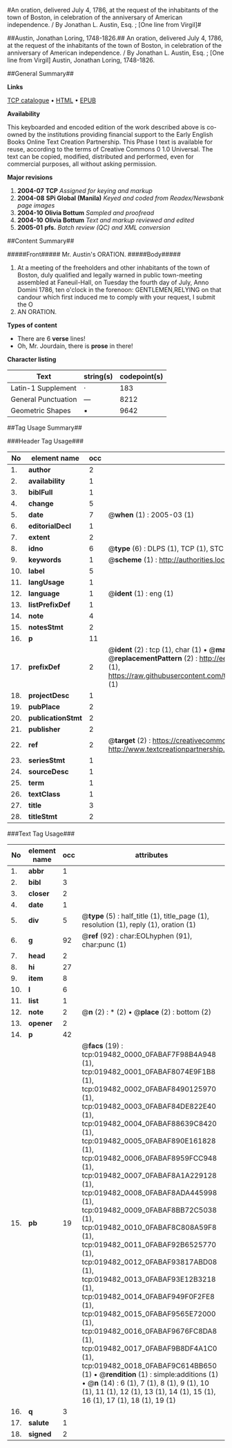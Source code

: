 #An oration, delivered July 4, 1786, at the request of the inhabitants of the town of Boston, in celebration of the anniversary of American independence. / By Jonathan L. Austin, Esq. ; [One line from Virgil]#

##Austin, Jonathan Loring, 1748-1826.##
An oration, delivered July 4, 1786, at the request of the inhabitants of the town of Boston, in celebration of the anniversary of American independence. / By Jonathan L. Austin, Esq. ; [One line from Virgil]
Austin, Jonathan Loring, 1748-1826.

##General Summary##

**Links**

[TCP catalogue](http://www.ota.ox.ac.uk/tcp/)  • 
[HTML](http://tei.it.ox.ac.uk/tcp/Texts-HTML/free/N15/N15351.html)  • 
[EPUB](http://tei.it.ox.ac.uk/tcp/Texts-EPUB/free/N15/N15351.epub)

**Availability**

This keyboarded and encoded edition of the
	       work described above is co-owned by the institutions
	       providing financial support to the Early English Books
	       Online Text Creation Partnership. This Phase I text is
	       available for reuse, according to the terms of Creative
	       Commons 0 1.0 Universal. The text can be copied,
	       modified, distributed and performed, even for
	       commercial purposes, all without asking permission.

**Major revisions**

1. __2004-07__ __TCP__ *Assigned for keying and markup*
1. __2004-08__ __SPi Global (Manila)__ *Keyed and coded from Readex/Newsbank page images*
1. __2004-10__ __Olivia Bottum__ *Sampled and proofread*
1. __2004-10__ __Olivia Bottum__ *Text and markup reviewed and edited*
1. __2005-01__ __pfs.__ *Batch review (QC) and XML conversion*

##Content Summary##

#####Front#####
Mr. Austin's ORATION.
#####Body#####

1. At a meeting of the freeholders and other inhabitants of the town of Boston, duly qualified and legally warned in public town-meeting assembled at Faneuil-Hall, on Tuesday the fourth day of July, Anno Domini 1786, ten o'clock in the forenoon:
GENTLEMEN,RELYING on that candour which first induced me to comply with your request, I submit the O
1. AN ORATION.

**Types of content**

  * There are 6 **verse** lines!
  * Oh, Mr. Jourdain, there is **prose** in there!

**Character listing**


|Text|string(s)|codepoint(s)|
|---|---|---|
|Latin-1 Supplement|·|183|
|General Punctuation|—|8212|
|Geometric Shapes|▪|9642|

##Tag Usage Summary##

###Header Tag Usage###

|No|element name|occ|attributes|
|---|---|---|---|
|1.|__author__|2||
|2.|__availability__|1||
|3.|__biblFull__|1||
|4.|__change__|5||
|5.|__date__|7| @__when__ (1) : 2005-03 (1)|
|6.|__editorialDecl__|1||
|7.|__extent__|2||
|8.|__idno__|6| @__type__ (6) : DLPS (1), TCP (1), STC (1), NOTIS (1), IMAGE-SET (1), EVANS-CITATION (1)|
|9.|__keywords__|1| @__scheme__ (1) : http://authorities.loc.gov/ (1)|
|10.|__label__|5||
|11.|__langUsage__|1||
|12.|__language__|1| @__ident__ (1) : eng (1)|
|13.|__listPrefixDef__|1||
|14.|__note__|4||
|15.|__notesStmt__|2||
|16.|__p__|11||
|17.|__prefixDef__|2| @__ident__ (2) : tcp (1), char (1)  •  @__matchPattern__ (2) : ([0-9\-]+):([0-9IVX]+) (1), (.+) (1)  •  @__replacementPattern__ (2) : http://eebo.chadwyck.com/downloadtiff?vid=$1&page=$2 (1), https://raw.githubusercontent.com/textcreationpartnership/Texts/master/tcpchars.xml#$1 (1)|
|18.|__projectDesc__|1||
|19.|__pubPlace__|2||
|20.|__publicationStmt__|2||
|21.|__publisher__|2||
|22.|__ref__|2| @__target__ (2) : https://creativecommons.org/publicdomain/zero/1.0/ (1), http://www.textcreationpartnership.org/docs/. (1)|
|23.|__seriesStmt__|1||
|24.|__sourceDesc__|1||
|25.|__term__|1||
|26.|__textClass__|1||
|27.|__title__|3||
|28.|__titleStmt__|2||


###Text Tag Usage###

|No|element name|occ|attributes|
|---|---|---|---|
|1.|__abbr__|1||
|2.|__bibl__|3||
|3.|__closer__|2||
|4.|__date__|1||
|5.|__div__|5| @__type__ (5) : half_title (1), title_page (1), resolution (1), reply (1), oration (1)|
|6.|__g__|92| @__ref__ (92) : char:EOLhyphen (91), char:punc (1)|
|7.|__head__|2||
|8.|__hi__|27||
|9.|__item__|8||
|10.|__l__|6||
|11.|__list__|1||
|12.|__note__|2| @__n__ (2) : * (2)  •  @__place__ (2) : bottom (2)|
|13.|__opener__|2||
|14.|__p__|42||
|15.|__pb__|19| @__facs__ (19) : tcp:019482_0000_0FABAF7F98B4A948 (1), tcp:019482_0001_0FABAF8074E9F1B8 (1), tcp:019482_0002_0FABAF8490125970 (1), tcp:019482_0003_0FABAF84DE822E40 (1), tcp:019482_0004_0FABAF88639C8420 (1), tcp:019482_0005_0FABAF890E161828 (1), tcp:019482_0006_0FABAF8959FCC948 (1), tcp:019482_0007_0FABAF8A1A229128 (1), tcp:019482_0008_0FABAF8ADA445998 (1), tcp:019482_0009_0FABAF8BB72C5038 (1), tcp:019482_0010_0FABAF8C808A59F8 (1), tcp:019482_0011_0FABAF92B6525770 (1), tcp:019482_0012_0FABAF93817ABD08 (1), tcp:019482_0013_0FABAF93E12B3218 (1), tcp:019482_0014_0FABAF949F0F2FE8 (1), tcp:019482_0015_0FABAF9565E72000 (1), tcp:019482_0016_0FABAF9676FC8DA8 (1), tcp:019482_0017_0FABAF9B8DF4A1C0 (1), tcp:019482_0018_0FABAF9C614BB650 (1)  •  @__rendition__ (1) : simple:additions (1)  •  @__n__ (14) : 6 (1), 7 (1), 8 (1), 9 (1), 10 (1), 11 (1), 12 (1), 13 (1), 14 (1), 15 (1), 16 (1), 17 (1), 18 (1), 19 (1)|
|16.|__q__|3||
|17.|__salute__|1||
|18.|__signed__|2||
